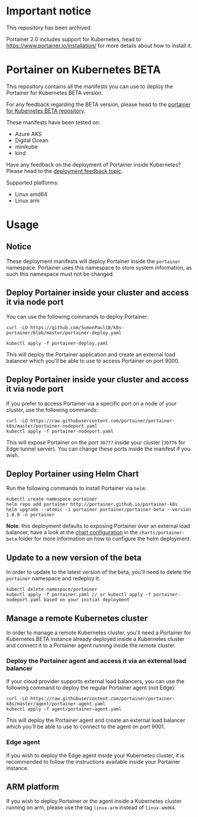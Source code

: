 # Important notice

This repository has been archived.

Portainer 2.0 includes support for Kubernetes, head to https://www.portainer.io/installation/ for more details about how to install it.

# Portainer on Kubernetes BETA

This repository contains all the manifests you can use to deploy the Portainer for Kubernetes BETA version.

For any feedback regarding the BETA version, please head to the [portainer for Kubernetes BETA repository](https://github.com/portainer/kubernetes-beta).

These manifests have been tested on:

* Azure AKS
* Digital Ocean
* minikube
* kind

Have any feedback on the deployment of Portainer inside Kubernetes? Please head to the [deployment feedback topic](https://github.com/portainer/kubernetes-beta/issues/1).

Supported platforms:

* Linux amd64
* Linux arm

# Usage

## Notice

These deployment manifests will deploy Portainer inside the `portainer` namespace. Portainer uses this namespace to store system information, as such this namespace must not be changed.

## Deploy Portainer inside your cluster and access it via node port

You can use the following commands to deploy Portainer:

```
curl -LO https://github.com/SumonPaul18/k8s-portainer/blob/master/portainer-deploy.yaml

```
```
kubectl apply -f portainer-deploy.yaml
```



This will deploy the Portainer application and create an external load balancer which you'll be able to use to access Portainer on port 9000.

## Deploy Portainer inside your cluster and access it via node port

If you prefer to access Portainer via a specific port on a node of your cluster, use the following commands:

```
curl -LO https://raw.githubusercontent.com/portainer/portainer-k8s/master/portainer-nodeport.yaml
kubectl apply -f portainer-nodeport.yaml
```

This will expose Portainer on the port `30777` inside your cluster (`30776` for Edge tunnel server). You can change these ports inside the manifest if you wish.

## Deploy Portainer using Helm Chart

Run the following commands to install Portainer via `helm`:

```
kubectl create namespace portainer
helm repo add portainer http://portainer.github.io/portainer-k8s
helm upgrade --atomic -i portainer portainer/portainer-beta --version 1.0.0 -n portainer
```

**Note**: this deployment defaults to exposing Portainer over an external load balancer, have a look at the [chart configuration](charts/portainer-beta/README.md) in the `charts/portainer-beta` folder for more information on how to configure the helm deployment.

## Update to a new version of the beta

In order to update to the latest version of the beta, you'll need to delete the `portainer` namespace and redeploy it.

```
kubectl delete namespace/portainer
kubectl apply -f portainer.yaml // or kubectl apply -f portainer-nodeport.yaml based on your initial deployment
```

## Manage a remote Kubernetes cluster

In order to manage a remote Kubernetes cluster, you'll need a Portainer for Kubernetes BETA instance already deployed inside a Kubernetes cluster and connect it to a Portainer agent running inside the remote cluster.

### Deploy the Portainer agent and access it via an external load balancer

If your cloud provider supports external load balancers, you can use the following command to deploy the regular Portainer agent (not Edge):

```
curl -LO https://raw.githubusercontent.com/portainer/portainer-k8s/master/agent/portainer-agent.yaml
kubectl apply -f agent/portainer-agent.yaml
```

This will deploy the Portainer agent and create an external load balancer which you'll be able to use to connect to the agent on port 9001.

### Edge agent

If you wish to deploy the Edge agent inside your Kubernetes cluster, it is recommended to follow the instructions available inside your Portainer instance.

## ARM platform

If you wish to deploy Portainer or the agent inside a Kubernetes cluster running on arm, please use the tag `linux-arm` instead of `linux-amd64`.
